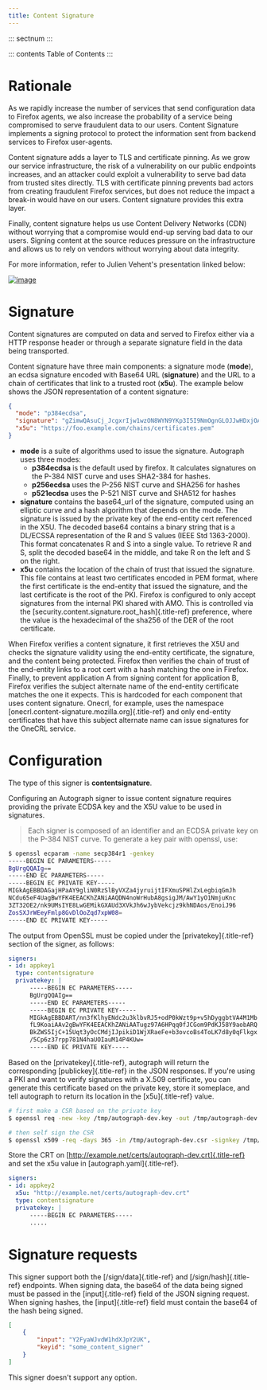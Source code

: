 ```yaml
---
title: Content Signature
---
```


::: sectnum
:::

::: contents
Table of Contents
:::

# Rationale

As we rapidly increase the number of services that send configuration
data to Firefox agents, we also increase the probability of a service
being compromised to serve fraudulent data to our users. Content
Signature implements a signing protocol to protect the information sent
from backend services to Firefox user-agents.

Content signature adds a layer to TLS and certificate pinning. As we
grow our service infrastructure, the risk of a vulnerability on our
public endpoints increases, and an attacker could exploit a
vulnerability to serve bad data from trusted sites directly. TLS with
certificate pinning prevents bad actors from creating fraudulent Firefox
services, but does not reduce the impact a break-in would have on our
users. Content signature provides this extra layer.

Finally, content signature helps us use Content Delivery Networks (CDN)
without worrying that a compromise would end-up serving bad data to our
users. Signing content at the source reduces pressure on the
infrastructure and allows us to rely on vendors without worrying about
data integrity.

For more information, refer to Julien Vehent\'s presentation linked
below:

[![image](https://img.youtube.com/vi/b2kPo8YdLTw/0.jpg)](https://www.youtube.com/watch?v=b2kPo8YdLTw)

# Signature

Content signatures are computed on data and served to Firefox either via
a HTTP response header or through a separate signature field in the data
being transported.

Content signature have three main components: a signature mode
(**mode**), an ecdsa signature encoded with Base64 URL (**signature**)
and the URL to a chain of certificates that link to a trusted root
(**x5u**). The example below shows the JSON representation of a content
signature:

``` json
{
  "mode": "p384ecdsa",
  "signature": "gZimwQAsuCj_JcgxrIjw1wzON8WYN9YKp3I5I9NmOgnGLOJJwHDxjOA2QEnzN7bXBGWFgn8HJ7fGRYxBy1SHiDMiF8VX7V49KkanO9MO-RRN1AyC9xmghuEcF4ndhQaI",
  "x5u": "https://foo.example.com/chains/certificates.pem"
}
```

-   **mode** is a suite of algorithms used to issue the signature.
    Autograph uses three modes:
    -   **p384ecdsa** is the default used by firefox. It calculates
        signatures on the P-384 NIST curve and uses SHA2-384 for hashes.
    -   **p256ecdsa** uses the P-256 NIST curve and SHA256 for hashes
    -   **p521ecdsa** uses the P-521 NIST curve and SHA512 for hashes
-   **signature** contains the base64_url of the signature, computed
    using an elliptic curve and a hash algorithm that depends on the
    mode. The signature is issued by the private key of the end-entity
    cert referenced in the X5U. The decoded base64 contains a binary
    string that is a DL/ECSSA representation of the R and S values (IEEE
    Std 1363-2000). This format concatenates R and S into a single
    value. To retrieve R and S, split the decoded base64 in the middle,
    and take R on the left and S on the right.
-   **x5u** contains the location of the chain of trust that issued the
    signature. This file contains at least two certificates encoded in
    PEM format, where the first certificate is the end-entity that
    issued the signature, and the last certificate is the root of the
    PKI. Firefox is configured to only accept signatures from the
    internal PKI shared with AMO. This is controlled via the
    [security.content.signature.root_hash]{.title-ref} preference, where
    the value is the hexadecimal of the sha256 of the DER of the root
    certificate.

When Firefox verifies a content signature, it first retrieves the X5U
and checks the signature validity using the end-entity certificate, the
signature, and the content being protected. Firefox then verifies the
chain of trust of the end-entity links to a root cert with a hash
matching the one in Firefox. Finally, to prevent application A from
signing content for application B, Firefox verifies the subject
alternate name of the end-entity certificate matches the one it expects.
This is hardcoded for each component that uses content signature.
Onecrl, for example, uses the namespace
[onecrl.content-signature.mozilla.org]{.title-ref} and only end-entity
certificates that have this subject alternate name can issue signatures
for the OneCRL service.

# Configuration

The type of this signer is **contentsignature**.

Configuring an Autograph signer to issue content signature requires
providing the private ECDSA key and the X5U value to be used in
signatures.

> Each signer is composed of an identifier and an ECDSA private key on
> the P-384 NIST curve. To generate a key pair with openssl, use:

``` bash
$ openssl ecparam -name secp384r1 -genkey
-----BEGIN EC PARAMETERS-----
BgUrgQQAIg==
-----END EC PARAMETERS-----
-----BEGIN EC PRIVATE KEY-----
MIGkAgEBBDAGajHPaAY9gliN0RzSlByVXZa4jyruijtIFXmuSPHlZxLegbiqGmJh
NCdu65eF4UagBwYFK4EEACKhZANiAAQDN4noWrHubA8gsigJM/AwY1yO1NmjuKnc
3ZT32OE2/nk9UMsIYE8LwGEMikGXAUd3XVkJh6wJybVekcjz9khNDAos/EnoiJ96
ZosSXJrWEeyFmlp8GvDlOoZqd7xpW08=
-----END EC PRIVATE KEY-----
```

The output from OpenSSL must be copied under the
[privatekey]{.title-ref} section of the signer, as follows:

``` yaml
signers:
- id: appkey1
  type: contentsignature
  privatekey: |
      -----BEGIN EC PARAMETERS-----
      BgUrgQQAIg==
      -----END EC PARAMETERS-----
      -----BEGIN EC PRIVATE KEY-----
      MIGkAgEBBDART/nn3fKlhyENdc2u3klbvRJ5+odP0kWzt9p+v5hDyggbtVA4M1Mb
      fL9KoaiAAv2gBwYFK4EEACKhZANiAATugz97A6HPqq0fJCGom9PdKJ58Y9aobARQ
      BkZWS5IjC+15Uqt3yOcCMdjIJpikiD1WjXRaeFe+b3ovcoBs4ToLK7d8y0qFlkgx
      /5Cp6z37rpp781N4haUOIauM14P4KUw=
      -----END EC PRIVATE KEY-----
```

Based on the [privatekey]{.title-ref}, autograph will return the
corresponding [publickey]{.title-ref} in the JSON responses. If you\'re
using a PKI and want to verify signatures with a X.509 certificate, you
can generate this certificate based on the private key, store it
someplace, and tell autograph to return its location in the
[x5u]{.title-ref} value.

``` bash
# first make a CSR based on the private key
$ openssl req -new -key /tmp/autograph-dev.key -out /tmp/autograph-dev.csr

# then self sign the CSR
$ openssl x509 -req -days 365 -in /tmp/autograph-dev.csr -signkey /tmp/autograph-dev.key -out /tmp/autograph-dev.crt
```

Store the CRT on
[http://example.net/certs/autograph-dev.crt]{.title-ref} and set the x5u
value in [autograph.yaml]{.title-ref}.

``` yaml
signers:
- id: appkey2
  x5u: "http://example.net/certs/autograph-dev.crt"
  type: contentsignature
  privatekey: |
      -----BEGIN EC PARAMETERS-----
      .....
```

# Signature requests

This signer support both the [/sign/data]{.title-ref} and
[/sign/hash]{.title-ref} endpoints. When signing data, the base64 of the
data being signed must be passed in the [input]{.title-ref} field of the
JSON signing request. When signing hashes, the [input]{.title-ref} field
must contain the base64 of the hash being signed.

``` json
[
    {
        "input": "Y2FyaWJvdW1hdXJpY2UK",
        "keyid": "some_content_signer"
    }
]
```

This signer doesn\'t support any option.
